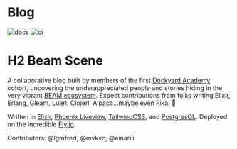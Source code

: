 # Blog

[![docs](https://github.com/einariii/blog/actions/workflows/docs.yaml/badge.svg?branch=main)](https://github.com/einariii/blog/actions/workflows/docs.yaml)
[![ci](https://github.com/einariii/blog/actions/workflows/ci.yaml/badge.svg?branch=main)](https://github.com/einariii/blog/actions/workflows/ci.yaml)

# H2 Beam Scene
A collaborative blog built by members of the first [Dockyard Academy](https://github.com/DockYard-Academy/) cohort, uncovering the underappreciated people and stories hiding in the very vibrant [BEAM ecosystem](https://github.com/llaisdy/beam_languages#34-languages-on-the-beam). Expect contributions from folks writing Elixir, Erlang, Gleam, Luerl, Clojerl, Alpaca...maybe even Fika! :bullettrain_front:

Written in [Elixir](https://elixir-lang.org/), [Phoenix Liveview](https://github.com/phoenixframework/phoenix_live_view), [TailwindCSS](tailwindcss.com/), and [PostgresQL](postgresql.org/). Deployed on the incredible [Fly.io](https://fly.io).

Contributors: @lgmfred, @mvkvc, @einariii
